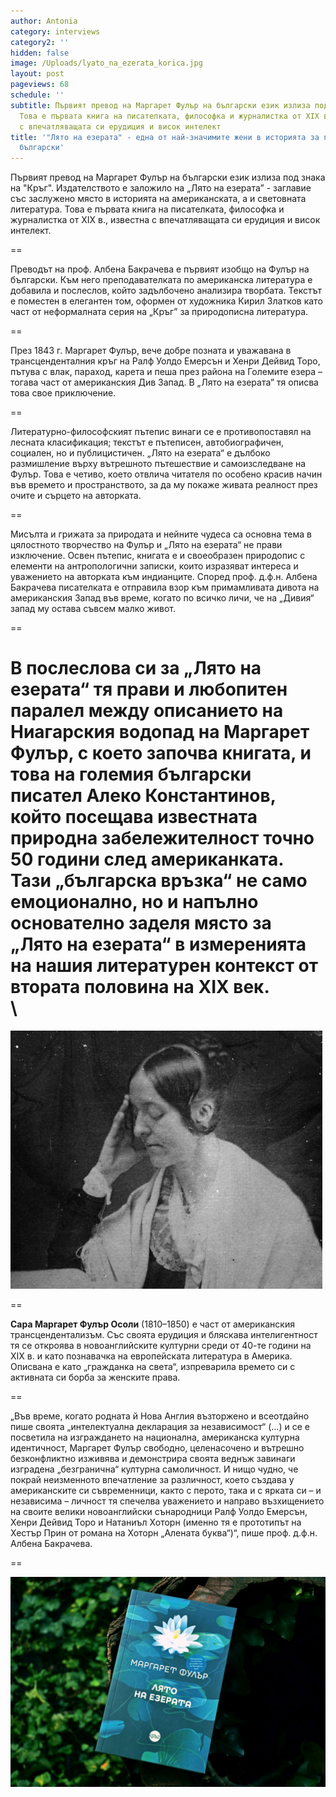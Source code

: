 ```yaml
---
author: Antonia
category: interviews
category2: ''
hidden: false
image: /Uploads/lyato_na_ezerata_korica.jpg
layout: post
pageviews: 68
schedule: ''
subtitle: Първият превод на Маргарет Фулър на български език излиза под знака на "Кръг".
  Това е първата книга на писателката, философка и журналистка от XIX в., известна
  с впечатляващата си ерудиция и висок интелект
title: '"Лято на езерата" - една от най-значимите жени в историята за първи път на
  български'
---
```


Първият превод на Маргарет Фулър на български език излиза под знака на "Кръг". Издателството е заложило на „Лято на езерата” - заглавие със заслужено място в историята на американската, а и световната литература. Това е първата книга на писателката, философка и журналистка от XIX в., известна с впечатляващата си ерудиция и висок интелект. 

\==

Преводът на проф. Албена Бакрачева е първият изобщо на Фулър на български. Към него преподавателката по американска литература е добавила и послеслов, който задълбочено анализира творбата. Текстът е поместен в елегантен том, оформен от художника Кирил Златков като част от неформалната серия на „Кръг” за природописна литература. 

\==

През 1843 г. Маргарет Фулър, вече добре позната и уважавана в трансценденталния кръг на Ралф Уолдо Емерсън и Хенри Дейвид Торо, пътува с влак, параход, карета и пеша през района на Големите езера – тогава част от американския Див Запад. В „Лято на езерата” тя описва това свое приключение.

\==

Литературно-философският пътепис винаги се е противопоставял на лесната класификация; текстът е пътеписен, автобиографичен, социален, но и публицистичен. „Лято на езерата“ е дълбоко размишление върху вътрешното пътешествие и самоизследване на Фулър. Това е четиво, което отвлича читателя по особено красив начин във времето и пространството, за да му покаже живата реалност през очите и сърцето на авторката. 

\==

Мисълта и грижата за природата и нейните чудеса са основна тема в цялостното творчество на Фулър и „Лято на езерата“ не прави изключение. Освен пътепис, книгата е и своеобразен природопис с елементи на антропологични записки, които изразяват интереса и уважението на авторката към индианците. Според проф. д.ф.н. Албена Бакрачева писателката е отправила взор към примамливата дивота на американския Запад във време, когато по всичко личи, че на „Дивия“ запад му остава съвсем малко живот. 

\==

В послеслова си за „Лято на езерата“ тя прави и любопитен паралел между описанието на Ниагарския водопад на Маргарет Фулър, с което започва книгата, и това на големия български писател Алеко Константинов, който посещава известната природна забележителност точно 50 години след американката. Тази „българска връзка“ не само емоционално, но и напълно основателно заделя място за „Лято на езерата“ в измеренията на нашия литературен контекст от втората половина на XIX век.\
\
==

![](/Uploads/margaretfuller.jpg)

\==

**Сара Маргарет Фулър Осоли** (1810–1850) е част от американския трансцендентализъм. Със своята ерудиция и бляскава интелигентност тя се откроява в новоанглийските културни среди от 40-те години на XIX в. и като познавачка на европейската литература в Америка. Описвана е като „гражданка на света“, изпреварила времето си с активната си борба за женските права.

\==

„Във време, когато родната й Нова Англия възторжено и всеотдайно пише своята „интелектуална декларация за независимост“ (…) и се е посветила на изграждането на национална, американска културна идентичност, Маргарет Фулър свободно, целенасочено и вътрешно безконфликтно изживява и демонстрира своята веднъж завинаги изградена „безгранична“ културна самоличност. И нищо чудно, че покрай неизменното впечатление за различност, което създава у американските си съвременници, както с перото, така и с ярката си – и независима – личност тя спечелва уважението и направо възхищението на своите велики новоанглийски сънародници Ралф Уолдо Емерсън, Хенри Дейвид Торо и Натаниъл Хоторн (именно тя е прототипът на Хестър Прин от романа на Хоторн „Алената буква“)“, пише проф. д.ф.н. Албена Бакрачева.

\==

![](/Uploads/lyato_na_ezerata_snimka.jpg)